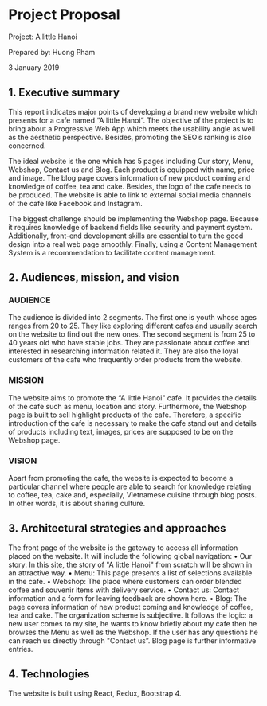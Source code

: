 # Project Proposal

Project: A little Hanoi

Prepared by: Huong Pham	

3 January 2019

## 1. Executive summary

This report indicates major points of developing a brand new website which presents for a cafe named “A little Hanoi”. The objective of the project is to bring about a Progressive Web App which meets the usability angle as well as the aesthetic perspective. Besides, promoting the SEO’s ranking is also concerned.

The ideal website is the one which has 5 pages including Our story, Menu, Webshop, Contact us and Blog. Each product is equipped with name, price and image. The blog page covers information of new product coming and knowledge of coffee, tea and cake. Besides, the logo of the cafe needs to be produced. The website is able to link to external social media channels of the cafe like Facebook and Instagram.

The biggest challenge should be implementing the Webshop page. Because it requires knowledge of backend fields like security and payment system. Additionally, front-end development skills are essential to turn the good design into a real web page smoothly. Finally, using a Content Management System is a recommendation to facilitate content management.

## 2. Audiences, mission, and vision

### AUDIENCE
The audience is divided into 2 segments. The first one is youth whose ages ranges from 20 to 25. They like exploring different cafes and usually search on the website to find out the new ones. The second segment is from 25 to 40 years old who have stable jobs. They are passionate about coffee and interested in researching information related it. They are also the loyal customers of the cafe who frequently order products from the website.

### MISSION
The website aims to promote the “A little Hanoi" cafe. It provides the details of the cafe such as menu, location and story. Furthermore, the Webshop page is built to sell highlight products of the cafe. Therefore, a specific introduction of the cafe is necessary to make the cafe stand out and details of products including text, images, prices are supposed to be on the Webshop page.

### VISION
Apart from promoting the cafe, the website is expected to become a particular channel where people are able to search for knowledge relating to coffee, tea, cake and, especially, Vietnamese cuisine through blog posts. In other words, it is about sharing culture.


## 3. Architectural strategies and approaches

The front page of the website is the gateway to access all information placed on the website. It will include the following global navigation:
• Our story: In this site, the story of "A little Hanoi" from scratch will be shown in an attractive way.
• Menu: This page presents a list of selections available in the cafe.
• Webshop: The place where customers can order blended coffee and souvenir items with delivery service.
• Contact us: Contact information and a form for leaving feedback are shown here.
• Blog: The page covers information of new product coming and knowledge of coffee, tea and
cake.
The organization scheme is subjective. It follows the logic: a new user comes to my site, he wants to know briefly about my cafe then he browses the Menu as well as the Webshop. If the user has any questions he can reach us directly through "Contact us”. Blog page is further informative entries.

## 4. Technologies 

The website is built using React, Redux, Bootstrap 4.



